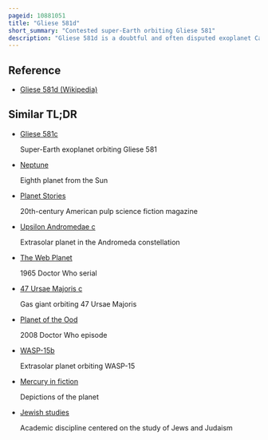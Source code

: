 ```yaml
---
pageid: 10881051
title: "Gliese 581d"
short_summary: "Contested super-Earth orbiting Gliese 581"
description: "Gliese 581d is a doubtful and often disputed exoplanet Candidate that orbits within the gliese 581 System approximately 20. 4 light-years away in the Libra Constellation. It was the third Planet claimed in the System and the fourth or fifth in Order from the Star. Multiple subsequent Studies found that the planetary Signal in Fact Originates from stellar Activity, and thus the Planet does not exist, but this remains disputed."
---
```


## Reference

- [Gliese 581d (Wikipedia)](https://en.wikipedia.org/?curid=10881051)

## Similar TL;DR

- [Gliese 581c](/tldr/en/gliese-581c)

  Super-Earth exoplanet orbiting Gliese 581

- [Neptune](/tldr/en/neptune)

  Eighth planet from the Sun

- [Planet Stories](/tldr/en/planet-stories)

  20th-century American pulp science fiction magazine

- [Upsilon Andromedae c](/tldr/en/upsilon-andromedae-c)

  Extrasolar planet in the Andromeda constellation

- [The Web Planet](/tldr/en/the-web-planet)

  1965 Doctor Who serial

- [47 Ursae Majoris c](/tldr/en/47-ursae-majoris-c)

  Gas giant orbiting 47 Ursae Majoris

- [Planet of the Ood](/tldr/en/planet-of-the-ood)

  2008 Doctor Who episode

- [WASP-15b](/tldr/en/wasp-15b)

  Extrasolar planet orbiting WASP-15

- [Mercury in fiction](/tldr/en/mercury-in-fiction)

  Depictions of the planet

- [Jewish studies](/tldr/en/jewish-studies)

  Academic discipline centered on the study of Jews and Judaism
